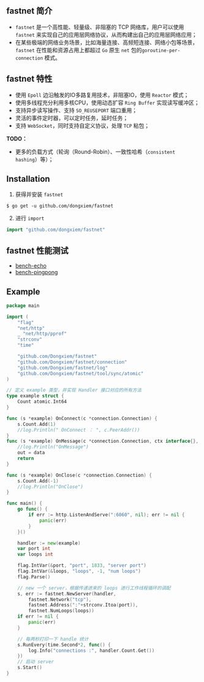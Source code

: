 ## fastnet 简介

- `fastnet` 是一个高性能、轻量级、非阻塞的 TCP 网络库，用户可以使用 `fastnet` 来实现自己的应用层网络协议，从而构建出自己的应用层网络应用；
- 在某些极端的网络业务场景，比如海量连接、高频短连接、网络小包等场景，`fastnet` 在性能和资源占用上都超过 `Go` 原生 `net` 包的`goroutine-per-connection` 模式。

## fastnet 特性

- 使用 `Epoll` 边沿触发的IO多路复用技术，非阻塞IO，使用 `Reactor` 模式；
- 使用多线程充分利用多核CPU，使用动态扩容 `Ring Buffer` 实现读写缓冲区；
- 支持异步读写操作、支持 `SO_REUSEPORT` 端口重用；
- 灵活的事件定时器，可以定时任务，延时任务；
- 支持 `WebSocket`，同时支持自定义协议，处理 `TCP` 粘包；

**TODO：**

- 更多的负载方式（轮询（Round-Robin）、一致性哈希（`consistent hashing`）等）；



## Installation

1. 获得并安装 `fastnet`

```shell
$ go get -u github.com/dongxiem/fastnet
```

2. 进行 `import`

```go
import "github.com/dongxiem/fastnet"
```



## fastnet 性能测试

- [bench-echo](https://github.com/dongxiem/fastnet/blob/main/benchmarks/bench-echo.sh)
- [bench-pingpong](https://github.com/dongxiem/fastnet/blob/main/benchmarks/bench-pingpong.sh)



## Example

```go
package main

import (
	"flag"
	"net/http"
	_ "net/http/pprof"
	"strconv"
	"time"

	"github.com/Dongxiem/fastnet"
	"github.com/Dongxiem/fastnet/connection"
	"github.com/Dongxiem/fastnet/log"
	"github.com/Dongxiem/fastnet/tool/sync/atomic"
)

// 定义 example 类型，并实现 Handler 接口对应的所有方法
type example struct {
	Count atomic.Int64
}

func (s *example) OnConnect(c *connection.Connection) {
	s.Count.Add(1)
	//log.Println(" OnConnect ： ", c.PeerAddr())
}
func (s *example) OnMessage(c *connection.Connection, ctx interface{}, data []byte) (out []byte) {
	//log.Println("OnMessage")
	out = data
	return
}

func (s *example) OnClose(c *connection.Connection) {
	s.Count.Add(-1)
	//log.Println("OnClose")
}

func main() {
	go func() {
		if err := http.ListenAndServe(":6060", nil); err != nil {
			panic(err)
		}
	}()

	handler := new(example)
	var port int
	var loops int

	flag.IntVar(&port, "port", 1833, "server port")
	flag.IntVar(&loops, "loops", -1, "num loops")
	flag.Parse()

	// new 一个 server，根据传递进来的 loops 进行工作线程循环的调配
	s, err := fastnet.NewServer(handler,
		fastnet.Network("tcp"),
		fastnet.Address(":"+strconv.Itoa(port)),
		fastnet.NumLoops(loops))
	if err != nil {
		panic(err)
	}

	// 每两秒打印一下 handle 统计
	s.RunEvery(time.Second*2, func() {
		log.Info("connections :", handler.Count.Get())
	})
	// 启动 server
	s.Start()
}
```



